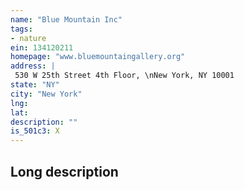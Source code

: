```yaml
---
name: "Blue Mountain Inc"
tags:
- nature
ein: 134120211
homepage: "www.bluemountaingallery.org"
address: |
 530 W 25th Street 4th Floor, \nNew York, NY 10001
state: "NY"
city: "New York"
lng: 
lat: 
description: ""
is_501c3: X
---
```


## Long description


